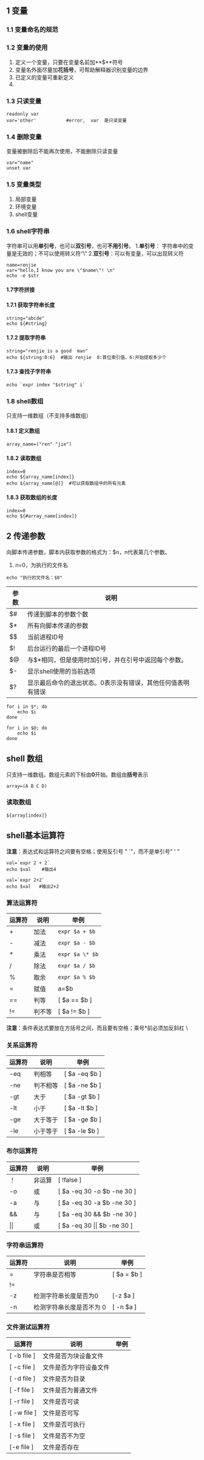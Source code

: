 ## 1 变量
### 1.1 变量命名的规范



### 1.2 变量的使用

1. 定义一个变量，只要在变量名前加**$**符号
2. 变量名外面尽量加**花括号**，可帮助解释器识别变量的边界
3. 已定义的变量可重新定义
4. 

### 1.3 只读变量
```shell
readonly var
var='other'           #error,  var  是只读变量
```

### 1.4 删除变量
变量被删除后不能再次使用，不能删除只读变量
```shell
var="name"
unset var
```

### 1.5 变量类型

1. 局部变量
2. 环境变量
3. shell变量
### 1.6 shell字符串
字符串可以用**单引号**，也可以**双引号**，也可**不用引号**。
1.**单引号**： 字符串中的变量是无效的；不可以使用转义符“\”
2.**双引号**：可以有变量，可以出现转义符
```shell
name=renjie
var="hello,I know you are \"$name\"! \n"
echo -e $str
```
#### 1.7字符拼接
#### 1.7.1 获取字符串长度
```shell
string="abcde"
echo ${#string}
```
#### 1.7.2 提取字符串
```shell
string="renjie is a good  man"
echo ${string:0:6}  #输出 renjie  0:首位索引值，6:开始提取多少个
```
#### 1.7.3 查找子字符串
```shell
echo `expr index "$string" i`
```
### 1.8 shell数组
只支持一维数组（不支持多维数组）
#### 1.8.1 定义数组
```shell
array_name=("ren" "jie")
```
#### 1.8.2 读取数组
```shell
index=0
echo ${array_name[index]}
echo ${array_name[@]}  #可以获取数组中的所有元素
```
#### 1.8.3 获取数组的长度
```shell
index=0
echo ${#array_name[index]}
```
## 2 传递参数
向脚本传递参数，脚本内获取参数的格式为：$n，n代表第几个参数。
1. n=0，为执行的文件名

```shell
echo "执行的文件名：$0"
```

参数        |                   说明
---------     |                ------
$#           | 传递到脚本的参数个数
$*           | 所有向脚本传递的参数 
$$          | 当前进程ID号
$!          |  后台运行的最后一个进程ID号
$@        |  与$*相同，但是使用时加引号，并在引号中返回每个参数。
$-          |  显示shell使用的当前选项
$?          |   显示最后命令的退出状态。0表示没有错误，其他任何值表明有错误
```shell
for i in $*; do
    echo $i
done

for i in $@; do
    echo $i
done
```


## shell 数组
只支持一维数组。数组元素的下标由**0**开始。数组由**括号**表示
```shell
array=(A B C D)
```
### 读取数组
```shell
${array[index]}
```
## shell基本运算符
**注意**：表达式和运算符之间要有空格；使用反引号 " `"，而不是单引号" ' "
```shell
val=`expr 2 + 2`
echo $val    #输出4

val=`expr 2+2`
echo $val   #输出2+2
```
### 算法运算符
运算符 |说明|举例
:------    |------ |--------
 +    |  加法  |  `expr $a + $b`
 -     |  减法  |  `expr $a - $b`
 *    | 乘法  |  `expr $a \* $b`
 /    |除法   | `expr $a / $b`
 %   |取余   | `expr $a % $b`
 = |  赋值   | a=$b
 ==  |判等   |[ $a == $b ]
 !=  |判不等  | [ $a != $b ]

 **注意**：条件表达式要放在方括号之间，而且要有空格；乘号*前必须加反斜杠 \ 
### 关系运算符
 运算符 |说明|举例
-------    |------ |--------
-eq |判相等 | [ $a -eq $b ]
-ne |判不相等 | [ $a -ne $b ]
-gt |  大于 | [ $a -gt $b ]
-lt | 小于 | [ $a -lt $b ]
-ge |大于等于 |[ $a -ge $b ]
-le  | 小于等于 | [ $a -le $b ]

### 布尔运算符
 运算符 |说明|举例
-------    |------ |--------
！   |   非运算|  [ !false ]
-o  |  或    |  [ $a -eq 30 -o $b -ne 30 ]
-a |与   |[ $a -eq 30 -a $b -ne 30 ]
&& | 与 | [ $a -eq 30 && $b -ne 30 ]
\|\| | 或  |[ $a -eq 30 \|\| $b -ne 30 ]  

### 字符串运算符
运算符 |说明|举例
-------    |------ |--------
=          |字符串是否相等 | [ $a = $b ]
!=  |
-z  | 检测字符串长度是否为0 | [-z $a ]
-n | 检测字符串长度是否不为 0  | [ -n $a ]

### 文件测试运算符

运算符 |说明|举例
-------       |   ------ |--------
[ -b file ] | 文件是否为块设备文件 | 
[ -c file ]  | 文件是否为字符设备文件 |
[ -d file ]  | 文件是否为目录   |
[ -f file ]  | 文件是否为普通文件 | 
[ -r file ] | 文件是否可读  |
[ -w file ]| 文件是否可写 |
[ -x file ] |文件是否可执行 |
[ -s file ] |文件是否不为空 |
[-e file ] |文件是否存在 |
